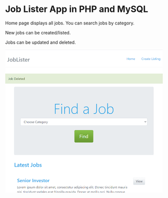 # Job Lister App in PHP and MySQL

Home page displays all jobs. You can search jobs by category.

New jobs can be created/listed.

Jobs can be updated and deleted.

![The home page](images/homePage.PNG)
